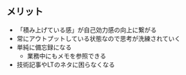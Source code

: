 ## メリット

- 「積み上げている感」が自己効力感の向上に繋がる
- 常にアウトプットしている状態なので思考が洗練されていく
- 単純に備忘録になる
    - 業務中にもメモを参照できる
- 技術記事やLTのネタに困らなくなる